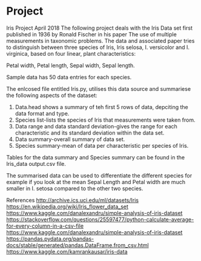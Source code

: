# Project
Iris Project April 2018
The following project deals with the Iris Data set first published in 1936 by Ronald Fischer in his paper The use of multiple measurements in taxonomic problems. The data and associated paper tries to distinguish between three species of Iris, Iris selosa, I. versicolor and I. virginica, based on four linear, plant characteristics:

Petal width, 
Petal length, 
Sepal width, 
Sepal length.

Sample data has 50 data entries for each species.

The enlcosed file entitled Iris.py, utilises this data source and summariese the following aspects of the dataset:

1. Data.head shows a summary of teh first 5 rows of data, depciting the data format and type.
2. Species list-lists the species of Iris that measurements were taken from.
3. Data range and data standard deviation-gives the range for each characteristic and its standard deviation within the data set.
4. Data summary-overall summary of data set. 
5. Species summary-mean of data per characteristic per species of Iris.

Tables for the data summary and Species summary can be found in the Iris_data output.csv file.

The summarised data can be used to differentiate the different species for example if you look at the mean Sepal Length and Petal width are much smaller in I. setosa compared to the other two species.

References
http://archive.ics.uci.edu/ml/datasets/Iris 
https://en.wikipedia.org/wiki/Iris_flower_data_set
https://www.kaggle.com/danalexandru/simple-analysis-of-iris-dataset
https://stackoverflow.com/questions/25597477/python-calculate-average-for-every-column-in-a-csv-file
https://www.kaggle.com/danalexandru/simple-analysis-of-iris-dataset
https://pandas.pydata.org/pandas-docs/stable/generated/pandas.DataFrame.from_csv.html
https://www.kaggle.com/kamrankausar/iris-data

